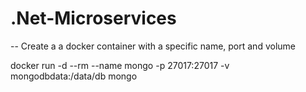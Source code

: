 # .Net-Microservices


-- Create a a docker container with a specific name, port and volume

docker run -d --rm --name mongo -p 27017:27017 -v mongodbdata:/data/db mongo
